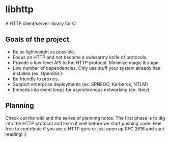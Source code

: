 libhttp
=======
A HTTP client/server library for C!

Goals of the project
--------------------
- Be as lightweight as possible.
- Focus on HTTP and not become a swissarmy knife of protocols.
- Provide a low-level API to the HTTP protocol. Minimize magic & sugar.
- Low number of dependencies. Only use stuff your system already has installed (ex: OpenSSL).
- Be friendly to proxies.
- Support enterprise deployments (ex: SPNEGO, Kerberos, NTLM)
- Embeds into event loops for asynchronous networking (ex: libev)

Planning
--------
Check out the wiki and the series of planning notes. The first phase is to dig
into the HTTP protocol and learn it well before we start pushing code. Feel free to contribute
if you are a HTTP guru or just open up RFC 2616 and start reading! :)

